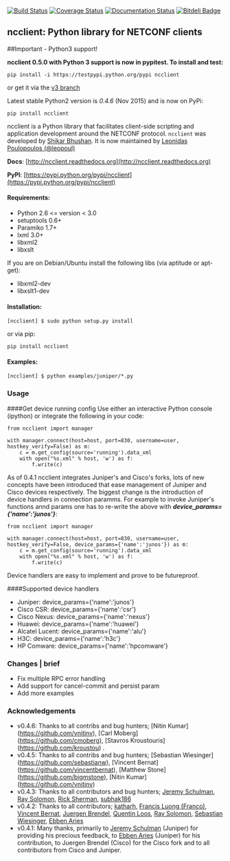 [![Build Status](https://travis-ci.org/ncclient/ncclient.svg?branch=master)](https://travis-ci.org/ncclient/ncclient)
[![Coverage Status](https://coveralls.io/repos/leopoul/ncclient/badge.svg)](https://coveralls.io/r/leopoul/ncclient)
[![Documentation Status](https://readthedocs.org/projects/ncclient/badge/?version=latest)](https://readthedocs.org/projects/ncclient/?badge=latest)
[![Bitdeli Badge](https://d2weczhvl823v0.cloudfront.net/ncclient/ncclient/trend.png)](https://bitdeli.com/free "Bitdeli Badge")

ncclient: Python library for NETCONF clients
--------------------------------------------

##Important - Python3 support!

**ncclient 0.5.0 with Python 3 support is now in pypitest. To install and test:**

```pip install -i https://testpypi.python.org/pypi ncclient```

or get it via the [v3 branch](https://github.com/ncclient/ncclient/tree/v3) 

Latest stable Python2 version is *0.4.6* (Nov 2015) and is now on PyPi:

```pip install ncclient```


ncclient is a Python library that facilitates client-side scripting
and application development around the NETCONF protocol. `ncclient` was
developed by [Shikar Bhushan](http://schmizz.net). It is now maintained
by [Leonidas Poulopoulos (@leopoul)](http://ncclient.org)

**Docs**: [http://ncclient.readthedocs.org](http://ncclient.readthedocs.org)

**PyPI**: [https://pypi.python.org/pypi/ncclient](https://pypi.python.org/pypi/ncclient)

#### Requirements:
* Python 2.6 <= version < 3.0
* setuptools 0.6+
* Paramiko 1.7+
* lxml 3.0+
* libxml2
* libxslt

If you are on Debian/Ubuntu install the following libs (via aptitude or apt-get):
* libxml2-dev
* libxslt1-dev

#### Installation:

    [ncclient] $ sudo python setup.py install
    
or via pip:

    pip install ncclient

#### Examples:

    [ncclient] $ python examples/juniper/*.py

### Usage
####Get device running config
Use either an interactive Python console (ipython)
or integrate the following in your code:

    from ncclient import manager

    with manager.connect(host=host, port=830, username=user, hostkey_verify=False) as m:
        c = m.get_config(source='running').data_xml
        with open("%s.xml" % host, 'w') as f:
            f.write(c)

As of 0.4.1 ncclient integrates Juniper's and Cisco's forks, lots of new concepts
have been introduced that ease management of Juniper and Cisco devices respectively.
The biggest change is the introduction of device handlers in connection paramms.
For example to invoke Juniper's functions annd params one has to re-write the above with ***device_params={'name':'junos'}***:

    from ncclient import manager

    with manager.connect(host=host, port=830, username=user, hostkey_verify=False, device_params={'name':'junos'}) as m:
        c = m.get_config(source='running').data_xml
        with open("%s.xml" % host, 'w') as f:
            f.write(c)

Device handlers are easy to implement and prove to be futureproof.

####Supported device handlers

* Juniper: device_params={'name':'junos'}
* Cisco CSR: device_params={'name':'csr'}
* Cisco Nexus: device_params={'name':'nexus'}
* Huawei: device_params={'name':'huawei'}
* Alcatel Lucent: device_params={'name':'alu'}
* H3C: device_params={'name':'h3c'}
* HP Comware: device_params={'name':'hpcomware'}


### Changes | brief

* Fix multiple RPC error handling
* Add support for cancel-commit and persist param
* Add more examples


### Acknowledgements

* v0.4.6: Thanks to all contribs and bug hunters; [Nitin Kumar] (https://github.com/vnitinv), [Carl Moberg] (https://github.com/cmoberg), [Stavros Kroustouris] (https://github.com/kroustou) .
* v0.4.5: Thanks to all contribs and bug hunters; [Sebastian Wiesinger] (https://github.com/sebastianw), [Vincent Bernat] (https://github.com/vincentbernat), [Matthew Stone] (https://github.com/bigmstone), [Nitin Kumar] (https://github.com/vnitinv)
* v0.4.3: Thanks to all contributors and bug hunters; [Jeremy Schulman](https://github.com/jeremyschulman), [Ray Solomon](https://github.com/rsolomo), [Rick Sherman](https://github.com/shermdog), [subhak186](https://github.com/subhak186)
* v0.4.2: Thanks to all contributors; [katharh](https://github.com/katharh), [Francis Luong (Franco)](https://github.com/francisluong), [Vincent Bernat](https://github.com/vincentbernat), [Juergen Brendel](https://github.com/juergenbrendel), [Quentin Loos](https://github.com/Kent1), [Ray Solomon](https://github.com/rsolomo), [Sebastian Wiesinger](https://github.com/sebastianw), [Ebben Aries](https://github.com/earies) 
* v0.4.1: Many thanks, primarily to [Jeremy Schulman](https://github.com/jeremyschulman) (Juniper) for providing his precious feedback, to [Ebben Aries](https://github.com/earies) (Juniper) for his contribution, to Juergen Brendel (Cisco) for the Cisco fork and to all contributors from Cisco and Juniper.

